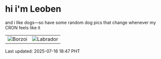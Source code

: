 # hi i'm Leoben

and i like dogs—so have some random dog pics that change whenever my CRON feels like it

|  |  |
|--------|----------|
| ![Borzoi](https://random-dog-vercel.vercel.app/api/random-borzoi?v=1752662845) | ![Labrador](https://random-dog-vercel.vercel.app/api/random-labrador?v=1752662845) |

Last updated: 2025-07-16 18:47 PHT
